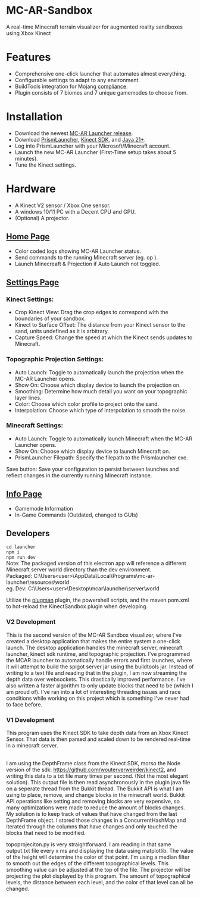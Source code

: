 # MC-AR-Sandbox
A real-time Minecraft terrain visualizer for augmented reality sandboxes using Xbox Kinect <br>

# Features
- Comprehensive one-click launcher that automates almost everything.
- Configurable settings to adapt to any environment.
- BuildTools integration for Mojang [compliance](https://github.com/github/dmca/blob/master/2014/2014-09-05-CraftBukkit.md).
- Plugin consists of 7 biomes and 7 unique gamemodes to choose from.

# Installation
- Download the newest [MC-AR Launcher release](https://github.com/colemaring/MC-AR-Sandbox/releases). <br>
- Download [PrismLauncher](https://prismlauncher.org/download/windows/), [Kinect SDK](https://www.microsoft.com/en-us/download/details.aspx?id=44561), and [Java 21+](https://www.oracle.com/java/technologies/downloads/#java21). <br>
- Log into PrismLauncher with your Microsoft/Minecraft account. <br>
- Launch the new MC-AR Launcher (First-Time setup takes about 5 minutes). <br>
- Tune the Kinect settings. <br>

# Hardware
- A Kinect V2 sensor / Xbox One sensor.
- A windows 10/11 PC with a Decent CPU and GPU.
- (Optional) A projector.

## [Home Page](https://github.com/user-attachments/assets/f27ef5f5-a43b-4053-8044-72e953e55e1f)
- Color coded logs showing MC-AR Launcher status.
- Send commands to the running Minecraft server (eg. op <username>).
- Launch Minecreaft & Projection if Auto Launch not toggled.

## [Settings Page](https://github.com/user-attachments/assets/611abce0-67b2-4a2d-b5cf-1073f39617b0)
### Kinect Settings:
- Crop Kinect View: Drag the crop edges to correspond with the boundaries of your sandbox.
- Kinect to Surface Offset: The distance from your Kinect sensor to the sand, units undefined as it is arbitrary.
- Capture Speed: Change the speed at which the Kinect sends updates to Minecraft.

### Topographic Projection Settings:
- Auto Launch: Toggle to automatically launch the projection when the MC-AR Launcher opens.
- Show On: Choose which display device to launch the projection on.
- Smoothing: Determine how much detail you want on your topographic layer lines.
- Color: Choose which color profile to project onto the sand.
- Interpolation: Choose which type of interpolation to smooth the noise.

### Minecraft Settings:
- Auto Launch: Toggle to automatically launch Minecraft when the MC-AR Launcher opens.
- Show On: Choose which display device to launch Minecraft on.
- PrismLauncher Filepath: Specify the filepath to the Prismlauncher exe.
  
Save button: Save your configuration to persist between launches and reflect changes in the currently running Minecraft instance.

## [Info Page](https://github.com/user-attachments/assets/04bb55f9-e500-4f6b-9cf1-bec1d613143a)
- Gamemode Information
- In-Game Commands (Outdated, changed to GUIs)

## Developers
```cd launcher```<br>
```npm i```<br>
```npm run dev```<br>
Note: The packaged version of this electron app will reference a different Minecraft server world directory than the dev environment.<br>
Packaged: C:\Users\<user>\AppData\Local\Programs\mc-ar-launcher\resources\world <br>
eg. Dev: C:\Users\<user>\Desktop\mcar\launcher\server\world <br>

Utilize the [plugman](https://www.spigotmc.org/resources/plugmanx.88135/) plugin, the powershell scripts, and the maven pom.xml to hot-reload the KinectSandbox plugin when developing. <br>

### V2 Development
This is the second version of the MC-AR Sandbox visualizer, where I've created a desktop application that makes the entire system a one-click launch. The desktop application handles the minecraft server, minecraft launcher, kinect sdk runtime, and topographic projection. I've programmed the MCAR launcher to automatically handle errors and first launches, where it will attempt to build the spigot server jar using the buildtools jar. Instead of writing to a text file and reading that in the plugin, I am now streaming the depth data over websockets. This drastically improved performance. I've also written a faster algorithm to only update blocks that need to be (which I am proud of). I've ran into a lot of interesting threading issues and race conditions while working on this project which is something I've never had to face before. <br>

### V1 Development
This program uses the Kinect SDK to take depth data from an Xbox Kinect Sensor. That data is then parsed and scaled down to be rendered real-time in a minecraft server. <br><br>

I am using the DepthFrame class from the Kinect SDK, morso the Node version of the sdk: https://github.com/wouterverweirder/kinect2, and writing this data to a txt file many times per second. (Not the most elegant solution). This output file is then read asynchronously in the plugin java file on a seperate thread from the Bukkit thread. The Bukkit API is what I am using to place, remove, and change blocks in the minecraft world. Bukkit API operations like setting and removing blocks are very expensive, so many optimizations were made to reduce the amount of blocks changes. My solution is to keep track of values that have changed from the last DepthFrame object. I stored those changes in a ConcurrentHashMap and iterated through the columns that have changes and only touched the blocks that need to be modified.

topoprojeciton.py is very straightforward. I am reading in that same output.txt file every x ms and displaying the data using matplotlib. The value of the height will determine the color of that point. I'm using a median filter to smooth out the edges of the different topographical levels. This smoothing value can be adjusted at the top of the file. The projector will be projecting the plot displayed by this program. The amount of topographical levels, the distance between each level, and the color of that level can all be changed. <br><br>
